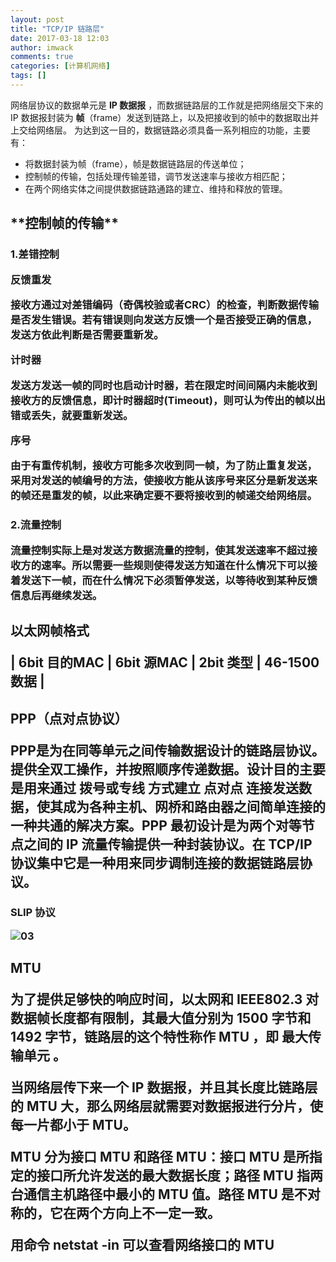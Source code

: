 ```yaml
---
layout: post
title: "TCP/IP 链路层"
date: 2017-03-18 12:03
author: imwack
comments: true
categories: [计算机网络]
tags: []
---
```

网络层协议的数据单元是 **IP 数据报** ，而数据链路层的工作就是把网络层交下来的 IP 数据报封装为 **帧**（frame）发送到链路上，以及把接收到的帧中的数据取出并上交给网络层。 为达到这一目的，数据链路必须具备一系列相应的功能，主要有：


*   将数据封装为帧（frame），帧是数据链路层的传送单位；
*   控制帧的传输，包括处理传输差错，调节发送速率与接收方相匹配；
*   在两个网络实体之间提供数据链路通路的建立、维持和释放的管理。
<h2 id="-">**控制帧的传输**


<h3 id="1-">1.差错控制


**反馈重发**

接收方通过对差错编码（奇偶校验或者CRC）的检查，判断数据传输是否发生错误。若有错误则向发送方反馈一个是否接受正确的信息，发送方依此判断是否需要重新发。

**计时器**

**发送方发送一帧的同时也启动计时器**，若在限定时间间隔内未能收到接收方的反馈信息，即计时器超时(Timeout)，则可认为传出的帧以出错或丢失，就要重新发送。

**序号**

由于有重传机制，**接收方可能多次收到同一帧**，为了防止重复发送，**采用对发送的帧编号的方法**，使接收方能从该序号来区分是新发送来的帧还是重发的帧，以此来确定要不要将接收到的帧递交给网络层。
<h3 id="2-">2.流量控制


流量控制实际上是对发送方数据流量的控制，使其发送速率不超过接收方的速率。所以需要一些规则使得发送方知道在什么情况下可以接着发送下一帧，而在什么情况下必须暂停发送，以等待收到某种反馈信息后再继续发送。
<h2 id="-">以太网帧格式


| 6bit 目的MAC | 6bit 源MAC | 2bit 类型 | 46-1500数据 |
<h2 id="-ppp-">PPP（点对点协议）


PPP是为在同等单元之间传输数据设计的链路层协议。提供**全双工**操作，并按照顺序传递数据。设计目的主要是用来通过 **拨号或专线** 方式建立 **点对点** 连接发送数据，使其成为各种主机、网桥和路由器之间简单连接的一种共通的解决方案。PPP 最初设计是为两个对等节点之间的 IP 流量传输提供一种封装协议。在 TCP/IP 协议集中它是一种用来同步调制连接的数据链路层协议。
<h3 id="1-slip-">SLIP 协议


![03](https://dn-anything-about-doc.qbox.me/TCP_IP/TCP-2-03.png)
<h2 id="-mtu">MTU


为了提供足够快的响应时间，以太网和 IEEE802.3 对数据帧长度都有限制，其最大值分别为 **1500** 字节和 1492 字节，链路层的这个特性称作 **MTU** ，即 **最大传输单元** 。

当网络层传下来一个 IP 数据报，并且其长度比链路层的 MTU 大，那么网络层就需要对数据报进行分片，使每一片都小于 MTU。

MTU 分为接口 MTU 和路径 MTU：接口 MTU 是所指定的接口所允许发送的最大数据长度；路径 MTU 指两台通信主机路径中最小的 MTU 值。路径 MTU 是不对称的，它在两个方向上不一定一致。

用命令 **netstat -in** 可以查看网络接口的 MTU
